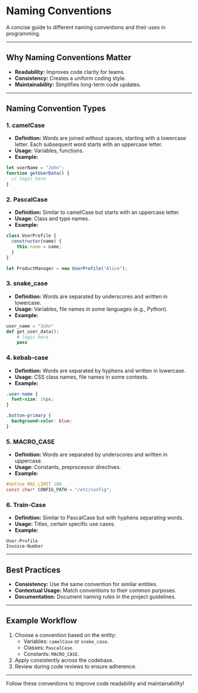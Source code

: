# Naming Conventions

A concise guide to different naming conventions and their uses in programming.

---

## Why Naming Conventions Matter
- **Readability:** Improves code clarity for teams.
- **Consistency:** Creates a uniform coding style.
- **Maintainability:** Simplifies long-term code updates.

---

## Naming Convention Types

### 1. **camelCase**
- **Definition:** Words are joined without spaces, starting with a lowercase letter. Each subsequent word starts with an uppercase letter.
- **Usage:** Variables, functions.
- **Example:**
```javascript
let userName = "John";
function getUserData() {
  // logic here
}
```

### 2. **PascalCase**
- **Definition:** Similar to camelCase but starts with an uppercase letter.
- **Usage:** Class and type names.
- **Example:**
```javascript
class UserProfile {
  constructor(name) {
    this.name = name;
  }
}

let ProductManager = new UserProfile("Alice");
```

### 3. **snake_case**
- **Definition:** Words are separated by underscores and written in lowercase.
- **Usage:** Variables, file names in some languages (e.g., Python).
- **Example:**
```python
user_name = "John"
def get_user_data():
    # logic here
    pass
```

### 4. **kebab-case**
- **Definition:** Words are separated by hyphens and written in lowercase.
- **Usage:** CSS class names, file names in some contexts.
- **Example:**
```css
.user-name {
  font-size: 16px;
}

.button-primary {
  background-color: blue;
}
```

### 5. **MACRO_CASE**
- **Definition:** Words are separated by underscores and written in uppercase.
- **Usage:** Constants, preprocessor directives.
- **Example:**
```c
#define MAX_LIMIT 100
const char* CONFIG_PATH = "/etc/config";
```

### 6. **Train-Case**
- **Definition:** Similar to PascalCase but with hyphens separating words.
- **Usage:** Titles, certain specific use cases.
- **Example:**
```text
User-Profile
Invoice-Number
```

---

## Best Practices
- **Consistency:** Use the same convention for similar entities.
- **Contextual Usage:** Match conventions to their common purposes.
- **Documentation:** Document naming rules in the project guidelines.

---

## Example Workflow
1. Choose a convention based on the entity:
   - Variables: `camelCase` or `snake_case`.
   - Classes: `PascalCase`.
   - Constants: `MACRO_CASE`.
2. Apply consistently across the codebase.
3. Review during code reviews to ensure adherence.

---

Follow these conventions to improve code readability and maintainability!


